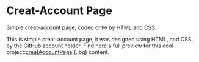 # Creat-Account Page
Simple creat-account page, coded onlw by HTML and CSS.

This is simple creat-account page, it was designed using HTML, and CSS, by the GitHub account holder. Find here a full preview for this cool project:[creatAccountPage](https://user-images.githubusercontent.com/74983759/162846599-3095e4f5-2b0a-4eca-94a7-ea877c9413bc.png) (.jbg) content.

